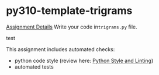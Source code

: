 # py310-template-trigrams

[Assignment Details](https://uwpce-pythoncert.github.io/ProgrammingInPython/exercises/trigrams/trigrams.html?highlight=trigram)
Write your code in`trigrams.py` file. 

test

This assignment includes automated checks:
* python code style (review here: [Python Style and Linting](https://uwpce-pythoncert.github.io/PythonCertDevel/modules/Pep8.html))
* automated tests
